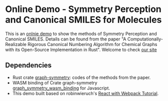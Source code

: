 # Online Demo - Symmetry Perception and Canonical SMILES for Molecules

This is an [onlnie demo](https://iq01j.csb.app/) to show the methods of Symmetry Perception and Canonical SMILES. Details can be found from the paper "A Computationally-Realizable Rigorous Canonical Numbering Algorithm for Chemical Graphs with its Open-Source Implementation in Rust". Welcome to check [our site](https://chiral-data.github.io/)

## Dependencies
- Rust crate [graph-symmetry](https://github.com/chiral-data/rust-graph-symmetry): codes of the methods from the paper.
- WASM binding of Crate graph-symmetry [graph_symmetry_wasm_binding](https://github.com/chiral-data/rust-graph-symmetry-webassembly) for Javascript.
- This demo built based on robinwieruch's [React with Webpack Tutorial](https://www.robinwieruch.de/minimal-react-webpack-babel-setup/).